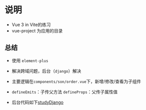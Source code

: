# 说明
 - Vue 3 in Vite的练习
 - vue-project 为应用的目录
 ## 总结
- 使用 `element-plus`
- 解决跨域问题，后台（`django`）解决
- 主要逻辑在`components/son/order.vue`下，新增/修改/查看为子组件
- `defineEmits`：子传父方法  `defineProps`：父传子属性值

- 后台代码如下[studyDjango](https://github.com/Louis-me/studyDjango)
